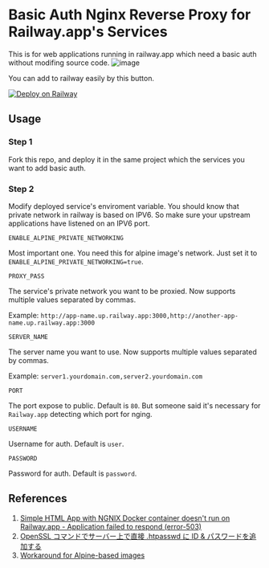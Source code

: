 ﻿# Basic Auth Nginx Reverse Proxy for Railway.app's Services

This is for web applications running in railway.app which need a basic auth without modifing source code.
![image](https://github.com/BertramRay/railway-nginx-basic-auth/assets/42647595/5c3c12de-9615-45a4-a7b8-651425f8353a)


You can add to railway easily by this button.

[![Deploy on Railway](https://railway.app/button.svg)](https://railway.app/template/zx4xv3?referralCode=GLhtH9)

## Usage

### Step 1

Fork this repo, and deploy it in the same project which the services you want to add basic auth.

### Step 2

Modify deployed service's enviroment variable. You should know that private network in railway is based on IPV6. So make sure your upstream applications have listened on an IPV6 port.

`ENABLE_ALPINE_PRIVATE_NETWORKING`

Most important one. You need this for alpine image's network.
Just set it to `ENABLE_ALPINE_PRIVATE_NETWORKING=true`.

`PROXY_PASS`

The service's private network you want to be proxied. Now supports multiple values separated by commas.

Example: `http://app-name.up.railway.app:3000,http://another-app-name.up.railway.app:3000`

`SERVER_NAME`

The server name you want to use. Now supports multiple values separated by commas.

Example: `server1.yourdomain.com,server2.yourdomain.com`

`PORT`

The port expose to public. Default is `80`.
But someone said it's necessary for `Railway.app` detecting which port for nging.

`USERNAME`

Username for auth. Default is `user`.

`PASSWORD`

Password for auth. Default is `password`.

## References

1. [Simple HTML App with NGNIX Docker container doesn't run on Railway.app - Application failed to respond (error-503)](https://stackoverflow.com/questions/76348107/simple-html-app-with-ngnix-docker-container-doesnt-run-on-railway-app-applica)
1. [OpenSSL コマンドでサーバー上で直接 .htpasswd に ID & パスワードを追加する](https://qiita.com/katzueno/items/07c8fb54b32e919128d4)
1. [Workaround for Alpine-based images](https://docs.railway.app/reference/private-networking#workaround-for-alpine-based-images)

